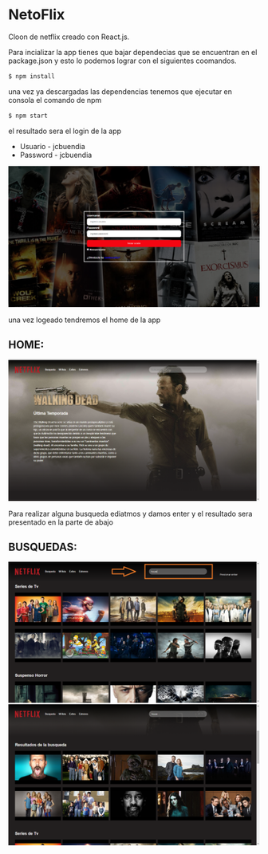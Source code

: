 # NetoFlix

Cloon de netflix creado con React.js.  

Para incializar la app tienes que bajar dependecias que se encuentran en el 
package.json y esto lo podemos lograr con el siguientes coomandos.
```sh
$ npm install 
```

una vez ya descargadas las dependencias tenemos que ejecutar en consola el comando de npm 

```sh
$ npm start
```

el resultado sera el login de la app


*  Usuario  - jcbuendia
*  Password - jcbuendia

 <img src="Login.PNG" alt="home">

una vez logeado tendremos el home de la app

## HOME:

 <img src="Home.PNG" alt="home">

Para realizar alguna busqueda ediatmos y damos enter y el resultado sera presentado en la parte de abajo 

## BUSQUEDAS:

 <img src="Search.PNG" alt="search">
 <img src="Result.PNG" alt="result">
